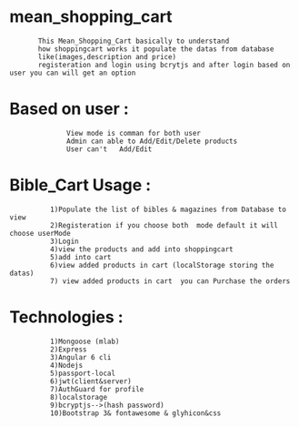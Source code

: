 # mean_shopping_cart
           This Mean_Shopping_Cart basically to understand 
           how shoppingcart works it populate the datas from database   
           like(images,description and price) 
           registeration and login using bcrytjs and after login based on user you can will get an option 
           
                 
   # Based on user :
                  
                  View mode is comman for both user
                  Admin can able to Add/Edit/Delete products
                  User can't   Add/Edit      
         

   # Bible_Cart Usage :
              
              1)Populate the list of bibles & magazines from Database to view  
              2)Registeration if you choose both  mode default it will choose userMode
              3)Login
              4)view the products and add into shoppingcart
              5)add into cart 
              6)view added products in cart (localStorage storing the datas) 
              7) view added products in cart  you can Purchase the orders  
              

      
   # Technologies :
              1)Mongoose (mlab)  
              2)Express
              3)Angular 6 cli
              4)Nodejs              
              5)passport-local
              6)jwt(client&server)
              7)AuthGuard for profile
              8)localstorage
              9)bcryptjs-->(hash password)
              10)Bootstrap 3& fontawesome & glyhicon&css
              
        
              
      
       
              
  
     

